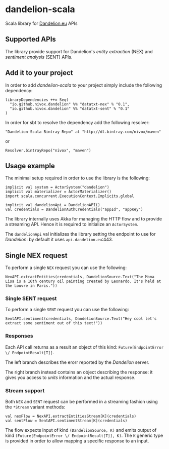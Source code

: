 # dandelion-scala

Scala library for [Dandelion.eu](http://dandelion.eu) APIs

## Supported APIs

The library provide support for Dandelion's _entity extraction_ (NEX) and _sentiment analysis_ (SENT) APIs.

## Add it to your project

In order to add *dandelion-scala* to your project simply include the following dependency:

```
libraryDependencies ++= Seq(
  "io.github.nivox.dandelion" %% "datatxt-nex" % "0.1",
  "io.github.nivox.dandelion" %% "datatxt-sent" % "0.1"
)
```

In order for sbt to resolve the dependency add the following resolver:

```"Dandelion-Scala Bintray Repo" at "http://dl.bintray.com/nivox/maven"```

or

```Resolver.bintrayRepo("nivox", "maven")```

## Usage example

The minimal setup required in order to use the library is the following:

```
implicit val system = ActorSystem("dandelion")
implicit val materializer = ActorMaterializer()
import scala.concurrent.ExecutionContext.Implicits.global

implicit val dandelionApi = DandelionAPI()
val credentials = DandelionAuthCredentials("appId", "appKey")
```

The library internally uses Akka for managing the HTTP flow and to provide a streaming API. Hence it is required to initialize an `ActorSystem`.

The `dandelionApi` val initializes the library setting the endpoint to use for _Dandelion_: by default it uses `api.dandelion.eu`:443.

## Single NEX request

To perform a single `NEX` request you can use the following:

```
NexAPI.extractEntities(credentials, DandelionSource.Text("The Mona Lisa is a 16th century oil painting created by Leonardo. It's held at the Louvre in Paris."))
```

### Single SENT request

To perform a single `SENT` request you can use the following:

```
SentAPI.sentiment(credentials, DandelionSource.Text("Hey cool let's extract some sentiment out of this text!"))
```

### Responses

Each API call returns as a result an object of this kind: `Future[EndpointError \/ EndpointResult[T]]`.

The left branch describes the erorr reported by the _Dandelion_ server.

The right branch instead contains an object describing the response: it gives you access to _units_ information and the actual response.

### Stream support

Both `NEX` and `SENT` request can be performed in a streaming fashion using the `*Stream` variant methods:

```
val nexFlow = NexAPI.extractEntitiesStream[K](credentials)
val sentFlow = SentAPI.sentimentStream[K](credentials)
```

The flow expects input of kind `(DandelionSource, K)` and emits output of kind `(Future[EndpointError \/ EndpointResult[T]], K)`. The `K` generic type is provided in order to allow mapping a specific response to an input.
